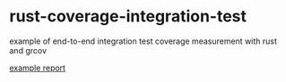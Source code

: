 # rust-coverage-integration-test

example of end-to-end integration test coverage measurement with rust and grcov 

[example report](https://pldubouilh.github.io/rust-coverage-integration-test/)
